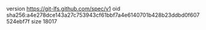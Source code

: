 version https://git-lfs.github.com/spec/v1
oid sha256:a4e278dce143a27c753943cf61bbf7a4e6140701b428b23ddbd0f607524ebf7f
size 18017
